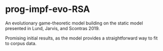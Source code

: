 # prog-impf-evo-RSA

An evolutionary game-theoretic model building on the static model presented in Lund, Jarvis, and Scontras 2019.

Promising initial results, as the model provides a straightforward way to fit to corpus data.
